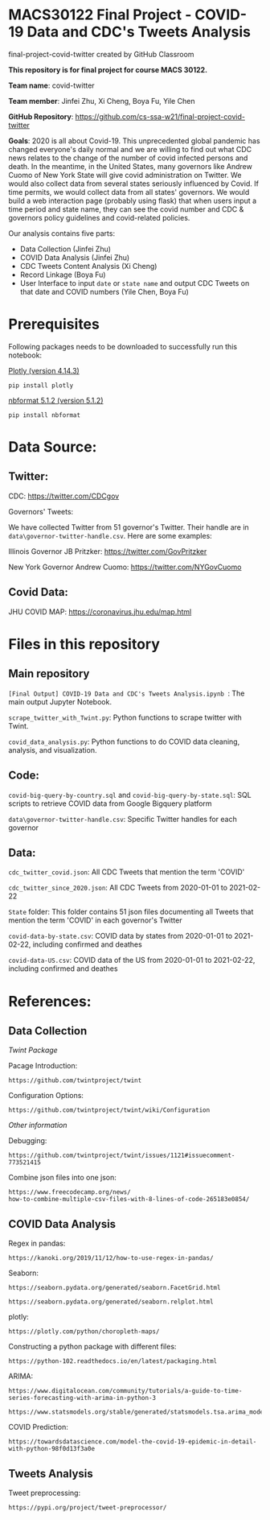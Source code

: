 # MACS30122 Final Project - COVID-19 Data and CDC's Tweets Analysis

final-project-covid-twitter created by GitHub Classroom

**This repository is for final project for course MACS 30122.**

**Team name**: covid-twitter

**Team member**: Jinfei Zhu, Xi Cheng, Boya Fu, Yile Chen

**GitHub Repository**: https://github.com/cs-ssa-w21/final-project-covid-twitter

**Goals**: 2020 is all about Covid-19. This unprecedented global pandemic has changed everyone's daily normal and we are willing to find out what CDC news relates to the change of the number of covid infected persons and death. In the meantime, in the United States, many governors like Andrew Cuomo of New York State will give covid administration on Twitter. We would also collect data from several states seriously influenced by Covid. If time permits, we would collect data from all states' governors. We would build a web interaction page (probably using flask) that when users input a time period and state name, they can see the covid number and CDC & governors policy guidelines and covid-related policies.

Our analysis contains five parts:
- Data Collection (Jinfei Zhu)
- COVID Data Analysis (Jinfei Zhu)
- CDC Tweets Content Analysis (Xi Cheng)
- Record Linkage (Boya Fu)
- User Interface to input `date` or `state name` and output CDC Tweets on that date and COVID numbers (Yile Chen, Boya Fu)

# Prerequisites

Following packages needs to be downloaded to successfully run this notebook:

[Plotly (version 4.14.3)](https://pypi.org/project/plotly/)

`pip install plotly`

[nbformat 5.1.2 (version 5.1.2)](https://pypi.org/project/nbformat/) 

`pip install nbformat`


# Data Source:

## Twitter: 

CDC: https://twitter.com/CDCgov


Governors' Tweets: 

We have collected Twitter from 51 governor's Twitter. Their handle are in `data\governor-twitter-handle.csv`. Here are some examples:

Illinois Governor JB Pritzker: https://twitter.com/GovPritzker

New York Governor Andrew Cuomo: https://twitter.com/NYGovCuomo

## Covid Data: 

JHU COVID MAP: https://coronavirus.jhu.edu/map.html

# Files in this repository

## Main repository
`[Final Output] COVID-19 Data and CDC's Tweets Analysis.ipynb `: The main output Jupyter Notebook.

`scrape_twitter_with_Twint.py`: Python functions to scrape twitter with Twint.

`covid_data_analysis.py`: Python functions to do COVID data cleaning, analysis, and visualization.

## Code:

`covid-big-query-by-country.sql` and `covid-big-query-by-state.sql`: SQL scripts to retrieve COVID data from Google Bigquery platform

`data\governor-twitter-handle.csv`: Specific Twitter handles for each governor

## Data:

`cdc_twitter_covid.json`: All CDC Tweets that mention the term 'COVID'

`cdc_twitter_since_2020.json`: All CDC Tweets from 2020-01-01 to 2021-02-22

`State` folder: This folder contains 51 json files documenting all Tweets that mention the term 'COVID' in each governor's Twitter

`covid-data-by-state.csv`: COVID data by states from 2020-01-01 to 2021-02-22, including confirmed and deathes

`covid-data-US.csv`: COVID data of the US from 2020-01-01 to 2021-02-22, including confirmed and deathes



# References:

## Data Collection

*Twint Package*

Pacage Introduction: 

    https://github.com/twintproject/twint
    
Configuration Options: 

    https://github.com/twintproject/twint/wiki/Configuration

*Other information*

Debugging: 

    https://github.com/twintproject/twint/issues/1121#issuecomment-773521415
    
Combine json files into one json: 

    https://www.freecodecamp.org/news/
    how-to-combine-multiple-csv-files-with-8-lines-of-code-265183e0854/

## COVID Data Analysis

Regex in pandas: 

    https://kanoki.org/2019/11/12/how-to-use-regex-in-pandas/
    
Seaborn: 

    https://seaborn.pydata.org/generated/seaborn.FacetGrid.html
    
    https://seaborn.pydata.org/generated/seaborn.relplot.html
    
plotly: 

    https://plotly.com/python/choropleth-maps/
    
Constructing a python package with different files:

    https://python-102.readthedocs.io/en/latest/packaging.html
    
ARIMA:

    https://www.digitalocean.com/community/tutorials/a-guide-to-time-series-forecasting-with-arima-in-python-3
    
    https://www.statsmodels.org/stable/generated/statsmodels.tsa.arima_model.ARIMA.fit.html

COVID Prediction:
    
    https://towardsdatascience.com/model-the-covid-19-epidemic-in-detail-with-python-98f0d13f3a0e
 
    
## Tweets Analysis

Tweet preprocessing: 

    https://pypi.org/project/tweet-preprocessor/

